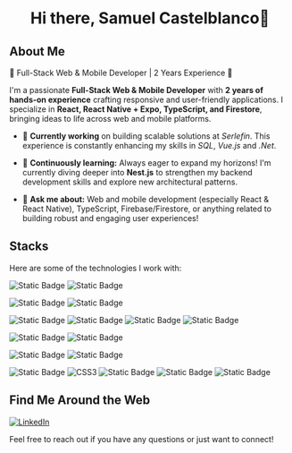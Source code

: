 <div align="center">
  <h1 align="center">Hi there, Samuel Castelblanco👋</h1>
</div>

## About Me

🚀 Full-Stack Web & Mobile Developer | 2 Years Experience 🚀

I'm a passionate **Full-Stack Web & Mobile Developer** with **2 years of hands-on experience** crafting responsive and user-friendly applications. I specialize in **React, React Native + Expo, TypeScript, and Firestore**, bringing ideas to life across web and mobile platforms.

- 🏢 **Currently working** on building scalable solutions at *Serlefin*. This experience is constantly enhancing my skills in *SQL*, *Vue.js* and *.Net*.

- 🌱 **Continuously learning:** Always eager to expand my horizons! I'm currently diving deeper into **Nest.js** to strengthen my backend development skills and explore new architectural patterns.

- 💬 **Ask me about:** Web and mobile development (especially React & React Native), TypeScript, Firebase/Firestore, or anything related to building robust and engaging user experiences!

## Stacks

Here are some of the technologies I work with:

![Static Badge](https://img.shields.io/badge/React%20Native-blue?style=for-the-badge&logo=react&logoColor=blue&logoSize=auto&labelColor=black)
![Static Badge](https://img.shields.io/badge/Expo-white?style=for-the-badge&logo=expo&logoColor=white&logoSize=auto&labelColor=black)

![Static Badge](https://img.shields.io/badge/React-blue?style=for-the-badge&logo=react&logoColor=blue&logoSize=auto&labelColor=black)
![Static Badge](https://img.shields.io/badge/Next.js-blue?style=for-the-badge&logo=next.js&logoColor=blue&logoSize=auto&labelColor=black)

![Static Badge](https://img.shields.io/badge/React%20Hook%20Form-ec5990?style=for-the-badge&logo=reacthookform&logoColor=ec5990&logoSize=auto&labelColor=black)
![Static Badge](https://img.shields.io/badge/zod-blue?style=for-the-badge&logo=zod&logoColor=blue&logoSize=auto&labelColor=black)
![Static Badge](https://img.shields.io/badge/Google%20Maps-green?style=for-the-badge&logo=googlemaps&logoColor=red&logoSize=auto&labelColor=black)
![Static Badge](https://img.shields.io/badge/Tailwind%20CSS-white?style=for-the-badge&logo=tailwindcss&logoColor=blue&logoSize=auto&labelColor=black)

![Static Badge](https://img.shields.io/badge/Express.js-white?style=for-the-badge&logo=express&logoColor=white&logoSize=auto&labelColor=black)
![Static Badge](https://img.shields.io/badge/Nest.js-black?style=for-the-badge&logo=nestjs&logoColor=black&logoSize=auto&labelColor=%23E0234E)

![Static Badge](https://img.shields.io/badge/Fireabse-yellow?style=for-the-badge&logo=firebase&logoColor=yellow&logoSize=auto&labelColor=black)
![Static Badge](https://img.shields.io/badge/MySQL-white?style=for-the-badge&logo=mysql&logoColor=blue&logoSize=auto&labelColor=black)

![Static Badge](https://img.shields.io/badge/HTML-red?style=for-the-badge&logo=html5&logoColor=red&logoSize=auto&labelColor=black)
![CSS3](https://img.shields.io/badge/css3-%231572B6.svg?style=for-the-badge&logo=css3&logoColor=white)
![Static Badge](https://img.shields.io/badge/Javascript-yellow?style=for-the-badge&logo=javascript&logoColor=yellow&logoSize=auto&labelColor=black)
![Static Badge](https://img.shields.io/badge/TYpescript-white?style=for-the-badge&logo=typescript&logoColor=blue&logoSize=auto&labelColor=black)
![Static Badge](https://img.shields.io/badge/Python-white?style=for-the-badge&logo=python&logoColor=green&logoSize=auto&labelColor=black)

## Find Me Around the Web

[![LinkedIn](https://img.shields.io/badge/linkedin-%230077B5.svg?style=for-the-badge&logo=linkedin&logoColor=white)](www.linkedin.com/in/samuel-castelblanco-dev)

Feel free to reach out if you have any questions or just want to connect!

